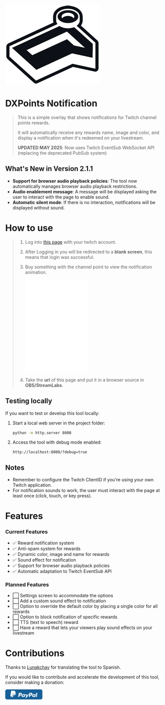 ![logo]( images/readme/DXPN_ReadMe.png ) 

# DXPoints Notification

> This is a simple overlay that shows notifications for Twitch channel points rewards.
> 
> It will automatically receive any rewards name, image and color, and display a notification when it's redeemed on your livestream.
>
> **UPDATED MAY 2025**: Now uses Twitch EventSub WebSocket API (replacing the deprecated PubSub system)

## What's New in Version 2.1.1

- **Support for browser audio playback policies**: The tool now automatically manages browser audio playback restrictions.
- **Audio enablement message**: A message will be displayed asking the user to interact with the page to enable sound.
- **Automatic silent mode**: If there is no interaction, notifications will be displayed without sound.


 
# How to use
> 1. Log into [this page](https://dx3006.github.io/DXPN/) with your twitch account.
> 
> 2. After Logging in you will be redirected to a **blank screen**, this means that login was successful.
> 
> 3. Buy something with the channel point to view the notification animation.
> 
>    ![animation]( images/readme/animation_preview.png ) 
>
> 4. Take the **url** of this page and put it in a browser source in **OBS/StreamLabs**.

## Testing locally

If you want to test or develop this tool locally:

1. Start a local web server in the project folder:
   ```bash
   python -m http.server 8000
   ```

2. Access the tool with debug mode enabled:
   ```
   http://localhost:8000/?debug=true
   ```

## Notes

- Remember to configure the Twitch ClientID if you're using your own Twitch application.
- For notification sounds to work, the user must interact with the page at least once (click, touch, or key press).


# Features

### Current Features
- ✅ Reward notification system
- ✅ Anti-spam system for rewards
- ✅ Dynamic color, image and name for rewards
- ✅ Sound effect for notification
- ✅ Support for browser audio playback policies
- ✅ Automatic adaptation to Twitch EventSub API

### Planned Features
- ⬜ Settings screen to accommodate the options
- ⬜ Add a custom sound effect to notification
- ⬜ Option to override the default color by placing a single color for all rewards
- ⬜ Option to block notification of specific rewards
- ⬜ TTS (text to speech) reward
- ⬜ Have a reward that lets your viewers play sound effects on your livestream

# Contributions

Thanks to [Lunakchay](https://www.twitch.tv/lunakchay) for translating the tool to Spanish.

If you would like to contribute and accelerate the development of this tool, consider making a donation:

[![Paypal](images/readme/paypal_button.png)](https://www.paypal.com/cgi-bin/webscr?cmd=_s-xclick&hosted_button_id=7G2SFFMS46ZZ8)

